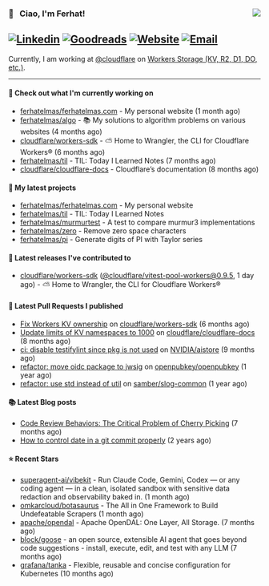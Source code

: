 ### 👋 &nbsp; Ciao, I'm Ferhat! <img align="right" src="https://komarev.com/ghpvc/?username=ferhatelmas" />
[![Linkedin](https://img.shields.io/badge/LinkedIn--_.svg?style=social&logo=linkedin)](https://www.linkedin.com/in/ferhatelmas/)
[![Goodreads](https://img.shields.io/badge/goodreads--_.svg?style=social&logo=goodreads)](https://www.goodreads.com/user/show/24238914-ferhat-elmas/)
[![Website](https://img.shields.io/badge/website--_.svg?style=social&logo=rss)](https://ferhatelmas.com/)
[![Email](https://img.shields.io/badge/email--_.svg?logo=Gmail&style=social)](mailto:elmas.ferhat@gmail.com)
-----------

Currently, I am working at [@cloudflare](https://github.com/cloudflare) on [Workers Storage (KV, R2, D1, DO, etc.)](https://developers.cloudflare.com/products/?product-group=Storage).







-----------
#### 👷 Check out what I'm currently working on

- [ferhatelmas/ferhatelmas.com](https://github.com/ferhatelmas/ferhatelmas.com) - My personal website (1 month ago)
- [ferhatelmas/algo](https://github.com/ferhatelmas/algo) - :books: My solutions to algorithm problems on various websites (4 months ago)
- [cloudflare/workers-sdk](https://github.com/cloudflare/workers-sdk) - ⛅️ Home to Wrangler, the CLI for Cloudflare Workers® (6 months ago)
- [ferhatelmas/til](https://github.com/ferhatelmas/til) - TIL: Today I Learned Notes (7 months ago)
- [cloudflare/cloudflare-docs](https://github.com/cloudflare/cloudflare-docs) - Cloudflare’s documentation (8 months ago)

#### 🌱 My latest projects

- [ferhatelmas/ferhatelmas.com](https://github.com/ferhatelmas/ferhatelmas.com) - My personal website
- [ferhatelmas/til](https://github.com/ferhatelmas/til) - TIL: Today I Learned Notes
- [ferhatelmas/murmurtest](https://github.com/ferhatelmas/murmurtest) - A test to compare murmur3 implementations
- [ferhatelmas/zero](https://github.com/ferhatelmas/zero) - Remove zero space characters
- [ferhatelmas/pi](https://github.com/ferhatelmas/pi) - Generate digits of PI with Taylor series

#### 🚀 Latest releases I've contributed to

- [cloudflare/workers-sdk](https://github.com/cloudflare/workers-sdk) ([@cloudflare/vitest-pool-workers@0.9.5](https://github.com/cloudflare/workers-sdk/releases/tag/%40cloudflare/vitest-pool-workers%400.9.5), 1 day ago) - ⛅️ Home to Wrangler, the CLI for Cloudflare Workers®

#### 🔨 Latest Pull Requests I published

- [Fix Workers KV ownership](https://github.com/cloudflare/workers-sdk/pull/8693) on [cloudflare/workers-sdk](https://github.com/cloudflare/workers-sdk) (6 months ago)
- [Update limits of KV namespaces to 1000](https://github.com/cloudflare/cloudflare-docs/pull/19404) on [cloudflare/cloudflare-docs](https://github.com/cloudflare/cloudflare-docs) (8 months ago)
- [ci: disable testifylint since pkg is not used](https://github.com/NVIDIA/aistore/pull/193) on [NVIDIA/aistore](https://github.com/NVIDIA/aistore) (9 months ago)
- [refactor: move oidc package to jwsig](https://github.com/openpubkey/openpubkey/pull/211) on [openpubkey/openpubkey](https://github.com/openpubkey/openpubkey) (1 year ago)
- [refactor: use std instead of util](https://github.com/samber/slog-common/pull/7) on [samber/slog-common](https://github.com/samber/slog-common) (1 year ago)

#### 📚 Latest Blog posts

- [Code Review Behaviors: The Critical Problem of Cherry Picking](https://ferhatelmas.com/blog/code-review-behaviors-the-critical-problem-of-cherry-picking) (7 months ago)
- [How to control date in a git commit properly](https://ferhatelmas.com/blog/how-to-commit-in-the-past) (2 years ago)

#### ⭐ Recent Stars

- [superagent-ai/vibekit](https://github.com/superagent-ai/vibekit) - Run Claude Code, Gemini, Codex — or any coding agent — in a clean, isolated sandbox with sensitive data redaction and observability baked in. (1 month ago)
- [omkarcloud/botasaurus](https://github.com/omkarcloud/botasaurus) - The All in One Framework to Build Undefeatable Scrapers (1 month ago)
- [apache/opendal](https://github.com/apache/opendal) - Apache OpenDAL: One Layer, All Storage. (7 months ago)
- [block/goose](https://github.com/block/goose) - an open source, extensible AI agent that goes beyond code suggestions - install, execute, edit, and test with any LLM (7 months ago)
- [grafana/tanka](https://github.com/grafana/tanka) - Flexible, reusable and concise configuration for Kubernetes (10 months ago)
